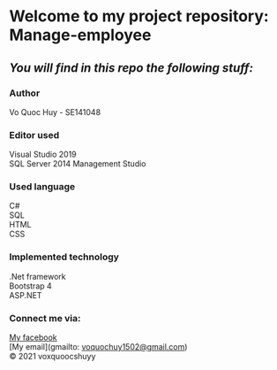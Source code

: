 # Welcome to my project repository: Manage-employee
## *_You will find in this repo the following stuff:_*
### Author
Vo Quoc Huy - SE141048

### Editor used
Visual Studio 2019 <br>
SQL Server 2014 Management Studio <br>
### Used language
C# <br>
SQL <br>
HTML <br>
CSS <br>
### Implemented technology
.Net framework <br>
Bootstrap 4 <br>
ASP.NET

### Connect me via:
[My facebook](https://facebook.com/voxquoocshuyy)  
[My email](gmailto: voquochuy1502@gmail.com)<br>
© 2021 voxquoocshuyy
